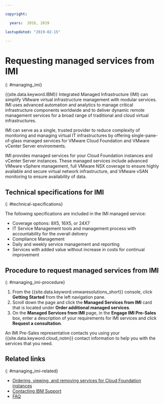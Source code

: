```yaml
---

copyright:

  years:  2016, 2019

lastupdated: "2019-02-15"

---
```


# Requesting managed services from IMI
{: #managing_imi}

{{site.data.keyword.IBM}} Integrated Managed Infrastructure (IMI) can simplify VMware virtual infrastructure management with modular services. IMI uses advanced automation and analytics to manage critical infrastructure components worldwide and to deliver dynamic remote management services for a broad range of traditional and cloud virtual infrastructures.

IMI can serve as a single, trusted provider to reduce complexity of monitoring and managing virtual IT infrastructures by offering single-pane-of-glass managed services for VMware Cloud Foundation and VMware vCenter Server environments.

IMI provides managed services for your Cloud Foundation instances and vCenter Server instances. These managed services include advanced VMware vSphere management, full VMware NSX coverage to ensure highly available and secure virtual network infrastructure, and VMware vSAN monitoring to ensure availability of data.

## Technical specifications for IMI
{: #technical-specifications}

The following specifications are included in the IMI managed service:

* Coverage options: 8X5, 16X5, or 24X7
* IT Service Management tools and management process with accountability for the overall delivery
* Compliance Management
* Daily and weekly service management and reporting
* Services with added value without increase in costs for continual improvement

## Procedure to request managed services from IMI
{: #managing_imi-procedure}

1. From the {{site.data.keyword.vmwaresolutions_short}} console, click **Getting Started** from the left navigation pane.
2. Scroll down the page and click the **Managed Services from IMI** card that is located under **Order additional managed services**.
3. On the **Managed Services from IMI** page, in the **Engage IMI Pre-Sales** box, enter a description of your requirements for IMI services and click **Request a consultation**.

An IMI Pre-Sales representative contacts you using your {{site.data.keyword.cloud_notm}} contact information to help you with the services that you need.

## Related links
{: #managing_imi-related}

* [Ordering, viewing, and removing services for Cloud Foundation instances](/docs/services/vmwaresolutions/sddc/sd_addingremovingservices.html)
* [Contacting IBM Support](/docs/services/vmwaresolutions/vmonic/trbl_support.html)
* [FAQ](/docs/services/vmwaresolutions/vmonic/faq.html)
